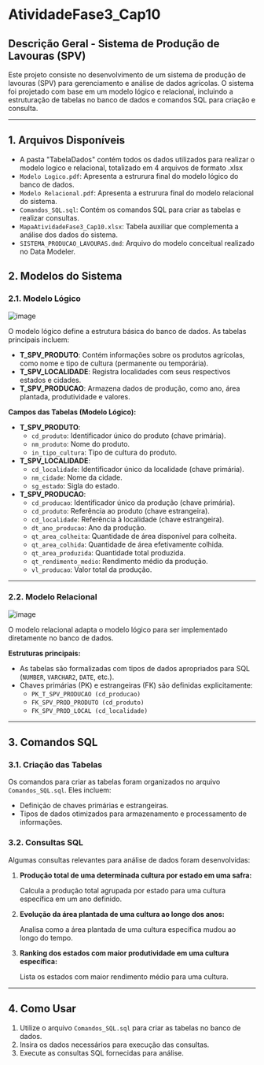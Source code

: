 # AtividadeFase3_Cap10

## Descrição Geral - Sistema de Produção de Lavouras (SPV)
Este projeto consiste no desenvolvimento de um sistema de produção de lavouras (SPV) para gerenciamento e análise de dados agrícolas. O sistema foi projetado com base em um modelo lógico e relacional, incluindo a estruturação de tabelas no banco de dados e comandos SQL para criação e consulta.

---

## 1. Arquivos Disponíveis

- A pasta "TabelaDados" contém todos os dados utilizados para realizar o modelo logico e relacional, totalizado em 4 arquivos de formato .xlsx
- `Modelo Logico.pdf`: Apresenta a estrurura final do modelo lógico do banco de dados.
- `Modelo Relacional.pdf`: Apresenta a estrurura final do modelo relacional do sistema.
- `Comandos_SQL.sql`: Contém os comandos SQL para criar as tabelas e realizar consultas.
- `MapaAtividadeFase3_Cap10.xlsx`: Tabela auxiliar que complementa a análise dos dados do sistema.
- `SISTEMA_PRODUCAO_LAVOURAS.dmd`: Arquivo do modelo conceitual realizado no Data Modeler.

## 2. Modelos do Sistema

### 2.1. Modelo Lógico

![image](https://github.com/user-attachments/assets/b11e17e0-4216-4b52-bbbe-c2e3c8e58a50)


O modelo lógico define a estrutura básica do banco de dados. As tabelas principais incluem:
- **T_SPV_PRODUTO**: Contém informações sobre os produtos agrícolas, como nome e tipo de cultura (permanente ou temporária).
- **T_SPV_LOCALIDADE**: Registra localidades com seus respectivos estados e cidades.
- **T_SPV_PRODUCAO**: Armazena dados de produção, como ano, área plantada, produtividade e valores.

**Campos das Tabelas (Modelo Lógico):**
- **T_SPV_PRODUTO**:
  - `cd_produto`: Identificador único do produto (chave primária).
  - `nm_produto`: Nome do produto.
  - `in_tipo_cultura`: Tipo de cultura do produto.
- **T_SPV_LOCALIDADE**:
  - `cd_localidade`: Identificador único da localidade (chave primária).
  - `nm_cidade`: Nome da cidade.
  - `sg_estado`: Sigla do estado.
- **T_SPV_PRODUCAO**:
  - `cd_producao`: Identificador único da produção (chave primária).
  - `cd_produto`: Referência ao produto (chave estrangeira).
  - `cd_localidade`: Referência à localidade (chave estrangeira).
  - `dt_ano_producao`: Ano da produção.
  - `qt_area_colheita`: Quantidade de área disponível para colheita.
  - `qt_area_colhida`: Quantidade de área efetivamente colhida.
  - `qt_area_produzida`: Quantidade total produzida.
  - `qt_rendimento_medio`: Rendimento médio da produção.
  - `vl_producao`: Valor total da produção.

---

### 2.2. Modelo Relacional

![image](https://github.com/user-attachments/assets/18e1595d-6a19-4a89-b683-dd3d8ee05b98)

O modelo relacional adapta o modelo lógico para ser implementado diretamente no banco de dados.

**Estruturas principais:**
- As tabelas são formalizadas com tipos de dados apropriados para SQL (`NUMBER`, `VARCHAR2`, `DATE`, etc.).
- Chaves primárias (PK) e estrangeiras (FK) são definidas explicitamente:
  - `PK_T_SPV_PRODUCAO (cd_producao)`
  - `FK_SPV_PROD_PRODUTO (cd_produto)`
  - `FK_SPV_PROD_LOCAL (cd_localidade)`

---

## 3. Comandos SQL

### 3.1. Criação das Tabelas
Os comandos para criar as tabelas foram organizados no arquivo `Comandos_SQL.sql`. Eles incluem:
- Definição de chaves primárias e estrangeiras.
- Tipos de dados otimizados para armazenamento e processamento de informações.

### 3.2. Consultas SQL
Algumas consultas relevantes para análise de dados foram desenvolvidas:
1. **Produção total de uma determinada cultura por estado em uma safra:**

   Calcula a produção total agrupada por estado para uma cultura específica em um ano definido.
3. **Evolução da área plantada de uma cultura ao longo dos anos:**

   Analisa como a área plantada de uma cultura específica mudou ao longo do tempo.
5. **Ranking dos estados com maior produtividade em uma cultura específica:**

   Lista os estados com maior rendimento médio para uma cultura.

---

## 4. Como Usar
1. Utilize o arquivo `Comandos_SQL.sql` para criar as tabelas no banco de dados.
2. Insira os dados necessários para execução das consultas.
3. Execute as consultas SQL fornecidas para análise.
